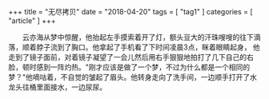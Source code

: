 +++
title = "无尽拷贝"
date = "2018-04-20"
tags = [ "tag1" ]
categories = [ "article" ]
+++

　　云亦海从梦中惊醒，他抬起左手摸索着开了灯，额头豆大的汗珠嗖嗖的往下滴落，顺着脖子流到了胸口。他拿起了手机看了下时间凌晨3点，眯着眼睛起身，
他走到了镜子面前，对着镜子凝望了一会儿然后用右手狠狠地拍打了几下自己的右脸，顿时感到一阵灼热。"刚才应该是做了一个梦，不过为什么都是一个相同的梦？"他嘀咕着，不自觉的皱起了眉头。他转身走向了洗手间，一边顺手打开了水龙头往桶里面接水，一边尿尿。
<!--more-->　　
